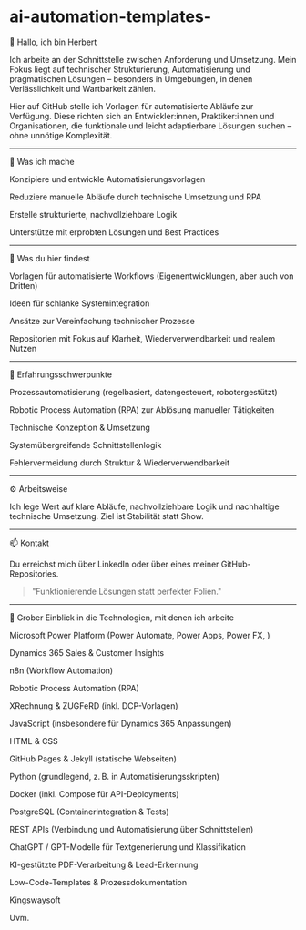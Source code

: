 # ai-automation-templates-

👋 Hallo, ich bin Herbert

Ich arbeite an der Schnittstelle zwischen Anforderung und Umsetzung. Mein Fokus liegt auf technischer Strukturierung, Automatisierung und pragmatischen Lösungen – besonders in Umgebungen, in denen Verlässlichkeit und Wartbarkeit zählen.

Hier auf GitHub stelle ich Vorlagen für automatisierte Abläufe zur Verfügung. Diese richten sich an Entwickler:innen, Praktiker:innen und Organisationen, die funktionale und leicht adaptierbare Lösungen suchen – ohne unnötige Komplexität.


---

🔧 Was ich mache

Konzipiere und entwickle Automatisierungsvorlagen

Reduziere manuelle Abläufe durch technische Umsetzung und RPA

Erstelle strukturierte, nachvollziehbare Logik

Unterstütze mit erprobten Lösungen und Best Practices



---

📁 Was du hier findest

Vorlagen für automatisierte Workflows (Eigenentwicklungen, aber auch von Dritten)

Ideen für schlanke Systemintegration

Ansätze zur Vereinfachung technischer Prozesse

Repositorien mit Fokus auf Klarheit, Wiederverwendbarkeit und realem Nutzen



---

🧠 Erfahrungsschwerpunkte

Prozessautomatisierung (regelbasiert, datengesteuert, robotergestützt)

Robotic Process Automation (RPA) zur Ablösung manueller Tätigkeiten

Technische Konzeption & Umsetzung

Systemübergreifende Schnittstellenlogik

Fehlervermeidung durch Struktur & Wiederverwendbarkeit



---

⚙️ Arbeitsweise

Ich lege Wert auf klare Abläufe, nachvollziehbare Logik und nachhaltige technische Umsetzung. Ziel ist Stabilität statt Show.


---

📫 Kontakt

Du erreichst mich über LinkedIn oder über eines meiner GitHub-Repositories.

> "Funktionierende Lösungen statt perfekter Folien."




---

🧰 Grober Einblick in die Technologien, mit denen ich arbeite 

Microsoft Power Platform (Power Automate, Power Apps, Power FX,   )

Dynamics 365 Sales & Customer Insights 

n8n (Workflow Automation)

Robotic Process Automation (RPA)

XRechnung & ZUGFeRD (inkl. DCP-Vorlagen)

JavaScript (insbesondere für Dynamics 365 Anpassungen)

HTML & CSS

GitHub Pages & Jekyll (statische Webseiten)

Python (grundlegend, z. B. in Automatisierungsskripten)

Docker (inkl. Compose für API-Deployments)

PostgreSQL (Containerintegration & Tests)

REST APIs (Verbindung und Automatisierung über Schnittstellen)

ChatGPT / GPT-Modelle für Textgenerierung und Klassifikation

KI-gestützte PDF-Verarbeitung & Lead-Erkennung

Low-Code-Templates & Prozessdokumentation

Kingswaysoft 

Uvm.  
